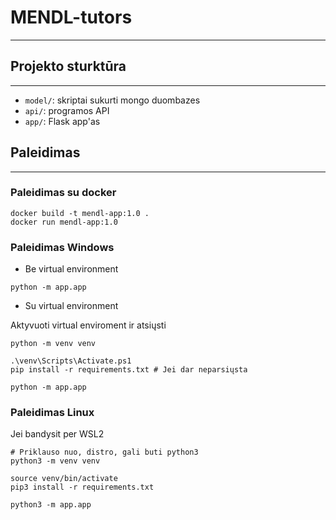 # MENDL-tutors
---

## Projekto sturktūra
---

- `model/`: skriptai sukurti mongo duombazes
- `api/`: programos API
- `app/`: Flask app'as

## Paleidimas
---

### Paleidimas su docker

```
docker build -t mendl-app:1.0 .
docker run mendl-app:1.0
```

### Paleidimas Windows

- Be virtual environment
```
python -m app.app
```

- Su virtual environment

Aktyvuoti virtual enviroment ir atsiųsti
```
python -m venv venv

.\venv\Scripts\Activate.ps1
pip install -r requirements.txt # Jei dar neparsiųsta

python -m app.app
```

### Paleidimas Linux
Jei bandysit per WSL2

```
# Priklauso nuo, distro, gali buti python3
python3 -m venv venv

source venv/bin/activate
pip3 install -r requirements.txt

python3 -m app.app
```
